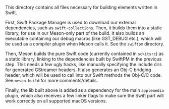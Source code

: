 This directory contains all files necessary for building elements written in Swift.

First, Swift Package Manager is used to download our external dependencies, such as `swift-collections`. Then, it builds them into a static library, for use in our Meson-only part of the build. It also builds an executable containing our debug macros (like GST_DEBUG etc.), which will be used as a compiler plugin when Meson calls it. See the `swiftpm` directory.

Then, Meson builds the pure Swift code (currently contained in `sckitsrc`) as a static library, linking to the dependencies built by SwiftPM in the previous step. This needs a few ugly hacks, like manually specifying the include dirs for generated GStreamer headers. It also generates an Obj-C bridging header, which will be used to call into our Swift methods the Obj-C/C code. See `meson.build` for more comments/details.

Finally, the lib built above is added as a dependency for the main `applemedia` plugin, which also receives a few linker flags to make sure the Swift part will work correctly on all supported macOS versions.
